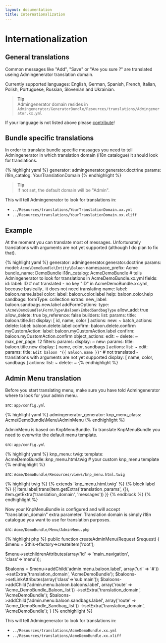 ```yaml
---
layout: documentation
title: Internationalization
---
```


# Internationalization

## General translations

Common messages like "Add", "Save" or "Are you sure ?" are translated useing Admingenerator translation domain.  
  
Currently supported languages: English, German, Spanish, French, Italian, Polish, Portuguese, Russian, Slovenian and Ukrainian.  
  
>**Tip**<br />Admingenerator domain resides in `Admingenerator/GeneratorBundle/Resources/translations/Admingenerator.xx.yml`  
  
If your language is not listed above please [contribute](https://github.com/cedriclombardot/AdmingeneratorGeneratorBundle)!
  
## Bundle specific translations

In order to translate bundle specific messages you need to tell Admingenerator in which translation domain (i18n catalogue) it should look for translations.
  
{% highlight yaml %}
generator: admingenerator.generator.doctrine
params:
  i18n_catalog: YourTranslationDomain
{% endhighlight %}
  
>**Tip**<br />If not set, the default domain will be "Admin".  
  
This will tell Admingenerator to look for translations in: 
  
* `../Resources/translations/YourTranslationDomain.xx.yml`
* `../Resources/translations/YourTranslationDomain.xx.xliff`

## Example

At the moment you can translate most of messages. Unfortunately translations with arguments are not yet supported (although I do plan to fix that).
  
{% highlight yaml %}
generator: admingenerator.generator.doctrine
params:
  model: `Acme\DemoBundle\Entity\Baloon`
  namespace_prefix: Acme
  bundle_name: DemoBundle
  i18n_catalog: AcmeDemoBundle # tells Admingenerator to look for translations in AcmeDemoBundle.xx.yml
  fields:
    id:
      label:  ID     # not translated - no key "ID" in AcmeDemoBundle.xx.yml, becouse basically.. it does not need translating
    name:
      label:  baloon.name.label
    color:
      label:  baloon.color.label
      help:   baloon.color.help
    sandbags:
      formType: collection
      extras:
        new_label: baloon.sandbags.new.label
      addFormOptions:
        type: `\Acme\DemoBundle\Form\Type\Baloon\EmbedSandbagType`
        allow_add: true
        allow_delete: true
        by_reference: false
builders:
  list:
    params:
      title: baloon.title.list
      display: [ id, name, color ]
      actions:
        new: ~
      batch_actions:
        delete: 
          label:    baloon.delete.label
          confirm:  baloon.delete.confirm
        myCustomAction:
          label:    baloon.myCustomAction.label
          confirm:  baloon.myCustomAction.confirm
      object_actions:
        edit: ~
        delete: ~
      max_per_page: 12
  filters:
    params:
      display: ~
  new:
    params:
      title: baloon.title.new
      display: [ name, color, sandbags ]
      actions:
        list: ~
  edit:
    params:
      title: `Edit baloon "{{ Baloon.name }}"` # not translated - translations with arguments are not yet supported
      display: [ name, color, sandbags ]
      actions:
        list: ~
  delete: ~
{% endhighlight %}
  
## Admin Menu translation

Before you start translating menu, make sure you have told Admingenerator where to look for your admin menu.  
  
src: `app/config.yml`

{% highlight yaml %}
admingenerator_generator:
  knp_menu_class: Acme\DemoBundle\Menu\AdminMenu
{% endhighlight %}

AdminMenu is based on KnpMenuBundle. To translate KnpMenuBundle you need to overwrite the default menu template.  
  
src: `app/config.yml`

{% highlight yaml %}
knp_menu:
  twig:
    template: AcmeDemoBundle::knp_menu.html.twig  # your custom knp_menu template
{% endhighlight %}
  
src: `Acme/DemoBundle/Resources/views/knp_menu.html.twig`

{% highlight twig %}
\{% extends 'knp_menu.html.twig' %\}
\{% block label %\}
  \{\{ item.label|trans(item.getExtra('translation_params', \{\}), item.getExtra('translation_domain', 'messages')) \}\}
\{% endblock %\}
{% endhighlight %}

Now your KnpMenuBundle is configured and will accept "translation_domain" extra parameter. Translation domain is simply i18n catalogue you want to use for translation purposes.  
  
src: `Acme/DemoBundle/Menu/AdminMenu.php`

{% highlight php %}
public function createAdminMenu(Request $request)
\{
  $menu = $this->factory->createItem('root');

  $menu->setchildrenAttributes(array('id' => 'main_navigation', 'class'=>'menu'));

  $baloons = $menu->addChild('admin.menu.baloon.label', array('uri' => '#'))
                  ->setExtra('translation_domain', 'AcmeDemoBundle');
  $baloons->setLinkAttributes(array('class'=>'sub main'));
  $baloons->addChild('admin.menu.baloon.baloons.label', array('route' => 'Acme_DemoBundle_Baloon_list'))
          ->setExtra('translation_domain', 'AcmeDemoBundle');
  $baloons->addChild('admin.menu.baloon.sandbags.label', array('route' => 'Acme_DemoBundle_Sandbag_list'))
          ->setExtra('translation_domain', 'AcmeDemoBundle');
\}
{% endhighlight %}
  
This will tell Admingenerator to look for translations in:  
  
* `../Resources/translations/AcmeDemoBundle.xx.yml`
* `../Resources/translations/AcmeDemoBundle.xx.xliff`
